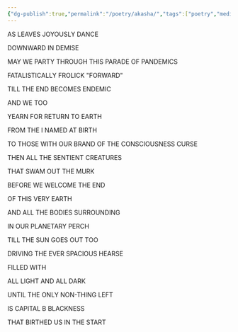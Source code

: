 ```yaml
---
{"dg-publish":true,"permalink":"/poetry/akasha/","tags":["poetry","meditation"]}
---
```


AS LEAVES JOYOUSLY DANCE

DOWNWARD IN DEMISE

MAY WE PARTY THROUGH THIS PARADE OF PANDEMICS

FATALISTICALLY FROLICK "FORWARD"

TILL THE END BECOMES ENDEMIC

AND WE TOO

YEARN FOR RETURN TO EARTH

FROM THE I NAMED AT BIRTH

TO THOSE WITH OUR BRAND OF THE CONSCIOUSNESS CURSE

THEN ALL THE SENTIENT CREATURES

THAT SWAM OUT THE MURK

BEFORE WE WELCOME THE END

OF THIS VERY EARTH

AND ALL THE BODIES SURROUNDING

IN OUR PLANETARY PERCH

TILL THE SUN GOES OUT TOO

DRIVING THE EVER SPACIOUS HEARSE

FILLED WITH

ALL LIGHT AND ALL DARK

UNTIL THE ONLY NON-THING LEFT

IS CAPITAL B BLACKNESS

THAT BIRTHED US IN THE START